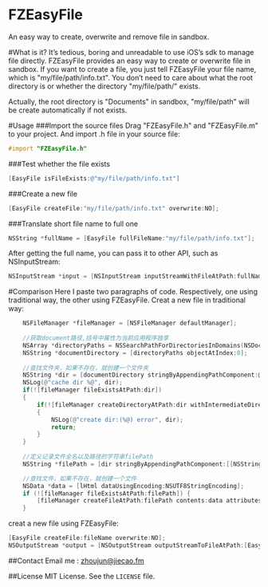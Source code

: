 FZEasyFile
==========

An easy way to create, overwrite and remove file in sandbox.

#What is it?
It’s tedious, boring and unreadable to use iOS’s sdk to manage file directly. FZEasyFile provides an easy way to create or overwrite file in sandbox. If you want to create a file, you just tell FZEasyFile your file name, which is "my/file/path/info.txt". You don’t need to care about what the root directory is or whether the directory "my/file/path/" exists. 

Actually, the root directory is "Documents" in sandbox, "my/file/path" will be create automatically if not exists.

#Usage
###Import the source files
Drag "FZEasyFile.h" and "FZEasyFile.m" to your project. And import .h file in your source file:
```objective-c
#import "FZEasyFile.h"
```

###Test whether the file exists
```objective-c
[EasyFile isFileExists:@"my/file/path/info.txt"]
```

###Create a new file
```objective-c
[EasyFile createFile:"my/file/path/info.txt" overwrite:NO];
```

###Translate short file name to full one
```objective-c
NSString *fullName = [EasyFile fullFileName:"my/file/path/info.txt"];
```
After getting the full name, you can pass it to other API, such as NSInputStream:
```objective-c
NSInputStream *input = [NSInputStream inputStreamWithFileAtPath:fullName];
```

#Comparison
Here I paste two paragraphs of code. Respectively, one using traditional way, the other using FZEasyFile.
Creat a new file in traditional way:
```objective-c
    NSFileManager *fileManager = [NSFileManager defaultManager];
    
    //获取document路径,括号中属性为当前应用程序独享
    NSArray *directoryPaths = NSSearchPathForDirectoriesInDomains(NSDocumentDirectory, NSUserDomainMask, YES);
    NSString *documentDirectory = [directoryPaths objectAtIndex:0];
    
    //查找文件夹，如果不存在，就创建一个文件夹
    NSString *dir = [documentDirectory stringByAppendingPathComponent:@SAVEDIR];
    NSLog(@"cache dir %@", dir);
    if(![fileManager fileExistsAtPath:dir])
    {
        if(![fileManager createDirectoryAtPath:dir withIntermediateDirectories:YES attributes:nil error:nil])
        {
            NSLog(@"create dir:(%@) error", dir);
            return;
        }
    }
    
    //定义记录文件全名以及路径的字符串filePath
    NSString *filePath = [dir stringByAppendingPathComponent:[[NSString alloc]initWithFormat:@"/%@", filename]];

    //查找文件，如果不存在，就创建一个文件
    NSData *data = [lHtml dataUsingEncoding:NSUTF8StringEncoding];
    if (![fileManager fileExistsAtPath:filePath]) {
        [fileManager createFileAtPath:filePath contents:data attributes:nil];
    }
```
creat a new file using FZEasyFile:
```objective-c
[EasyFile createFile:fileName overwrite:NO];
NSOutputStream *output = [NSOutputStream outputStreamToFileAtPath:[EasyFile fullFileName:fileName] append:NO];
```

##Contact
Email me : [zhoujun@jiecao.fm](mailto:zhoujun@jiecao.fm)

##License
MIT License. See the `LICENSE` file.
